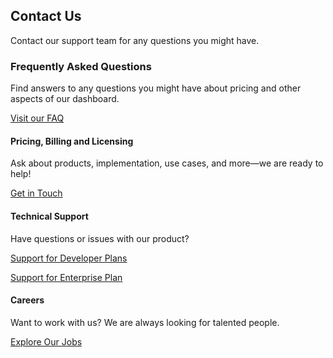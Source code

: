 <div class="entry-content" itemprop="text">

<section class="bg-dark-01 contact-us-bg">

<div class="grid-100">

<div class="title">

# Contact Us

Contact our support team for any questions you might have.

</div>

</div>

</section>

<section class="bg-dark-02">

<div class="grid-66-33 cta-small">

<div class="cta-small--text">

### Frequently Asked Questions

Find answers to any questions you might have about pricing and other aspects of our dashboard.

[Visit our FAQ](/pricing#faq)

</div>

<div class="cta-small--image">
<!--
![](https://3cdhsv4crsio1kakza23qz4h-wpengine.netdna-ssl.com/wp-content/themes/login-radius/images/cta/faq--on-dark.svg)
-->
</div>

</div>

</section>

<section class="bg-light-01">

<div class="grid-33 nutshell padding-top--lg">

<div>

<div class="icon">
<!---![icon](https://3cdhsv4crsio1kakza23qz4h-wpengine.netdna-ssl.com/wp-content/themes/login-radius/images/nutshells/contact-us--on-light.svg)-->
</div>

<div class="text">

#### Pricing, Billing and Licensing

Ask about products, implementation, use cases, and more—we are ready to help!

[Get in Touch](/contact-sales)</div>

</div>

<div>

<div class="icon">
<!---
![icon](https://3cdhsv4crsio1kakza23qz4h-wpengine.netdna-ssl.com/wp-content/themes/login-radius/images/nutshells/live-chat-support--on-light.svg)
-->
</div>

<div class="text">

#### Technical Support

Have questions or issues with our product?

[Support for Developer Plans](https://loginradiusassist.freshdesk.com/customer/login)

[Support for Enterprise Plan](https://adminconsole.loginradius.com/support/tickets/open-a-new-ticket)

</div>

</div>

<div>

<div class="icon">
<!---
![icon](https://3cdhsv4crsio1kakza23qz4h-wpengine.netdna-ssl.com/wp-content/themes/login-radius/images/nutshells/careers--on-light.svg)
-->
</div>

<div class="text">

#### Careers

Want to work with us? We are always looking for talented people.

[Explore Our Jobs](/careers/)</div>

</div>

</div>

</section>

</div>